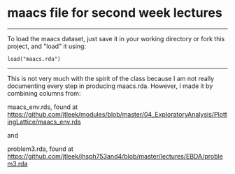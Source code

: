 maacs file for second week lectures
========================================================


***
To load the maacs dataset, just save it in your working directory
or fork this project, and "load" it using:
```{r}
load("maacs.rda")
```
***


This is not very much with the spirit of the class
because I am not really documenting every step in
producing maacs.rda. However, I made it by combining
columns from:

maacs_env.rds, found at
https://github.com/jtleek/modules/blob/master/04_ExploratoryAnalysis/PlottingLattice/maacs_env.rds

and

problem3.rda, found at
https://github.com/jtleek/jhsph753and4/blob/master/lectures/EBDA/problem3.rda


